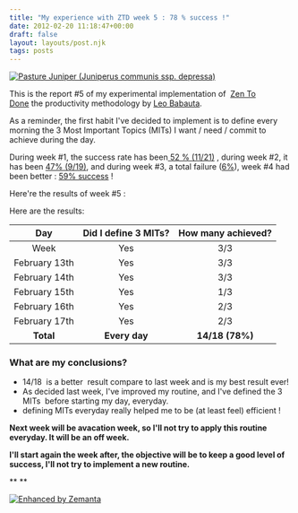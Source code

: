 ```yaml
---
title: "My experience with ZTD week 5 : 78 % success !"
date: 2012-02-20 11:18:47+00:00
draft: false
layout: layouts/post.njk
tags: posts
---
```


[![Pasture Juniper  (Juniperus communis ssp. depressa)](http://farm4.staticflickr.com/3370/3505817487_cc88c8ce5f_m.jpg)
](http://www.flickr.com/photos/nostri-imago/3505817487/)

This is the report #5 of my experimental implementation of  [Zen To Done](http://zenhabits.net/2007/11/zen-to-done-the-simple-productivity-e-book/) the productivity methodology by [Leo Babauta](http://zenhabits.net/about/).

As a reminder, the first habit I've decided to implement is to define every morning the 3 Most Important Topics (MITs) I want / need / commit to achieve during the day.

During week #1, the success rate has been[ 52 % (11/21)](http://laurentmaumet.com/english/my-experience-with-ztd-week-1-results/) , during week #2, it has been [47% (9/19)](http://laurentmaumet.com/english/my-experience-with-ztd-week-2-results-3-mits-per-day-43-success/), and during week #3, a total failure ([6%](http://laurentmaumet.com/english/my-experience-with-ztd-week-3-results-3-mits-per-day-6-success-94-failure/)), week #4 had been better : [59% success](http://laurentmaumet.com/english/my-experience-with-ztd-week-4-results-3-mits-per-day-59-success/) !

Here're the results of week #5 :

Here are the results:

| Day             | Did I define 3 MITs? | How many achieved? |
|:---------------:|:--------------------:|:------------------:|
| Week            | Yes                  | 3/3                |
| February 13th   | Yes                  | 3/3                |
| February 14th   | Yes                  | 3/3                |
| February 15th   | Yes                  | 1/3                |
| February 16th   | Yes                  | 2/3                |
| February 17th   | Yes                  | 2/3                |
| **Total**       | **Every day**        | **14/18 (78%)**    |


### What are my conclusions?

  * 14/18  is a better  result compare to last week and is my best result ever!
  * As decided last week, I've improved my routine, and I've defined the 3 MITs  before starting my day, everyday.
  * defining MITs everyday really helped me to be (at least feel) efficient !

**Next week will be avacation week, so I'll not try to apply this routine everyday. It will be an off week.**

**I'll start again the week after, the objective will be to keep a good level of success, I'll not try to implement a new routine.**

**
**





[![Enhanced by Zemanta](http://img.zemanta.com/zemified_a.png?x-id=b0de51a5-386b-4d7a-ad17-96d40c159756)
](http://www.zemanta.com/)
